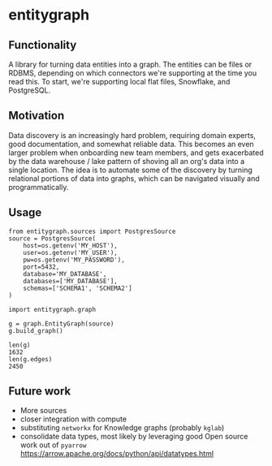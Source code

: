 # entitygraph

## Functionality

A library for turning data entities into a graph.  The entities
can be files or RDBMS, depending on which connectors we're supporting
at the time you read this.  To start, we're supporting local flat files,
Snowflake, and PostgreSQL.

## Motivation

Data discovery is an increasingly hard problem, requiring domain
experts, good documentation, and somewhat reliable data.  This becomes
an even larger problem when onboarding new team members, and gets
exacerbated by the data warehouse / lake pattern of shoving all an org's
data into a single location.  The idea is to automate some of the discovery
by turning relational portions of data into graphs, which can be navigated
visually and programmatically.  

## Usage
```
from entitygraph.sources import PostgresSource
source = PostgresSource(
    host=os.getenv('MY_HOST'),
    user=os.getenv('MY_USER'),
    pw=os.getenv('MY_PASSWORD'),
    port=5432,
    database='MY_DATABASE',
    databases=['MY_DATABASE'],
    schemas=['SCHEMA1', 'SCHEMA2']
)

import entitygraph.graph

g = graph.EntityGraph(source)
g.build_graph()

len(g)
1632
len(g.edges)
2450
```


## Future work
* More sources
* closer integration with compute
* substituting `networkx` for Knowledge graphs (probably `kglab`)
* consolidate data types, most likely by leveraging good Open source work out of `pyarrow` https://arrow.apache.org/docs/python/api/datatypes.html
